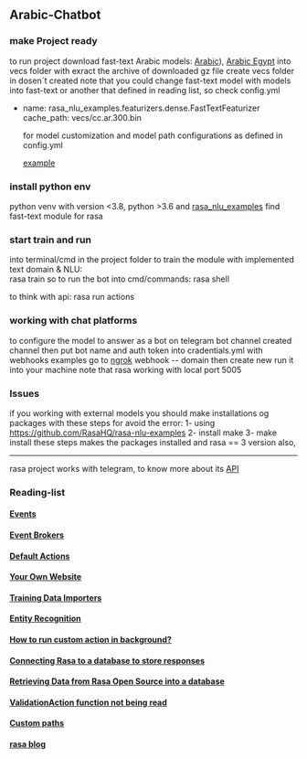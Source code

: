 ## Arabic-Chatbot

### make Project ready
to run project download fast-text Arabic models: [Arabic](https://dl.fbaipublicfiles.com/fasttext/vectors-crawl/cc.ar.300.bin.gz)), [Arabic Egypt](https://dl.fbaipublicfiles.com/fasttext/vectors-crawl/cc.arz.300.bin.gz) into vecs folder with exract the archive of downloaded gz file
create vecs folder in dosen`t created
note that you could change fast-text model with models into fast-text or another that defined in reading list, so check config.yml 

- name: rasa_nlu_examples.featurizers.dense.FastTextFeaturizer
     cache_path: vecs/cc.ar.300.bin

  for model customization and model path configurations as defined in config.yml

     [example](https://rasa.com/blog/enhancing-rasa-nlu-with-custom-components/)
### install python env
python venv with version <3.8, python >3.6 and [rasa_nlu_examples](https://github.com/RasaHQ/rasa-nlu-examples)
find fast-text module for rasa

### start train and run
into terminal/cmd in the project folder
to train the module with implemented text domain & NLU:  
rasa train
so to run the bot into cmd/commands:
rasa shell

to think with api:
rasa run actions
### working with chat platforms 
to configure the model to answer as a bot on telegram bot channel created channel then put bot name and auth token into cradentials.yml
with webhooks examples go to [ngrok](https://ngrok.com/) webhook -- domain then create new run it into your machine
note that rasa working with local port 5005
### Issues
if you working with external models you should make installations og packages with these steps for avoid the error:
1- using https://github.com/RasaHQ/rasa-nlu-examples 
2- install make 
3- make install
these steps makes the packages installed and rasa == 3 version also,
____________________________________________________________________________________________________________
rasa project works with telegram, to know more about its [API](https://medium.com/devops-dev/free-hosting-for-your-telegram-bot-its-easier-than-you-think-66a5e5c000bb)

### Reading-list
#### [Events](https://rasa.com/docs/rasa/action-server/events#slot)
#### [Event Brokers](https://rasa.com/docs/rasa/event-brokers)
#### [Default Actions](https://rasa.com/docs/rasa/default-actions)
#### [Your Own Website](https://rasa.com/docs/rasa/connectors/your-own-website)
#### [Training Data Importers](https://rasa.com/docs/rasa/training-data-importers)
#### [Entity Recognition](https://rasa.com/blog/rasa-nlu-in-depth-part-2-entity-recognition/)
#### [How to run custom action in background?](https://forum.rasa.com/t/how-to-run-custom-action-in-background/49599)
#### [Connecting Rasa to a database to store responses](https://forum.rasa.com/t/connecting-rasa-to-a-database-to-store-responses/44998)
#### [Retrieving Data from Rasa Open Source into a database](https://forum.rasa.com/t/retrieving-data-from-rasa-open-source-into-a-database/57105)
#### [ValidationAction function not being read](https://forum.rasa.com/t/validationaction-function-not-being-read/56000)
#### [Custom paths](https://forum.rasa.com/t/custom-paths/56496)
#### [rasa blog](https://rasa.com/blog/)
#### []()
#### []()
#### []()
#### []()
#### []()
#### []()
#### []()
#### []()
